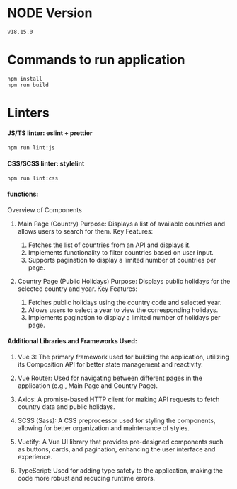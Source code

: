 # NODE Version

```
v18.15.0
```

# Commands to run application

```
npm install
npm run build
```
# Linters

#### JS/TS linter: eslint + prettier
```
npm run lint:js
```

#### CSS/SCSS linter: stylelint
```
npm run lint:css
```

#### functions:


Overview of Components
1. Main Page (Country)
   Purpose: Displays a list of available countries and allows users to search for them.
   Key Features:
   1) Fetches the list of countries from an API and displays it.
   2) Implements functionality to filter countries based on user input.
   3) Supports pagination to display a limited number of countries per page.
  
2. Country Page (Public Holidays)
   Purpose: Displays public holidays for the selected country and year.
   Key Features:
   1) Fetches public holidays using the country code and selected year.
   2) Allows users to select a year to view the corresponding holidays.
   3) Implements pagination to display a limited number of holidays per page.


#### Additional Libraries and Frameworks Used:

1) Vue 3: The primary framework used for building the application, utilizing its Composition API for better state management and reactivity.

2) Vue Router: Used for navigating between different pages in the application (e.g., Main Page and Country Page).

3) Axios: A promise-based HTTP client for making API requests to fetch country data and public holidays.

4) SCSS (Sass): A CSS preprocessor used for styling the components, allowing for better organization and maintenance of styles.

5) Vuetify: A Vue UI library that provides pre-designed components such as buttons, cards, and pagination, enhancing the user interface and experience.

6) TypeScript: Used for adding type safety to the application, making the code more robust and reducing runtime errors.


